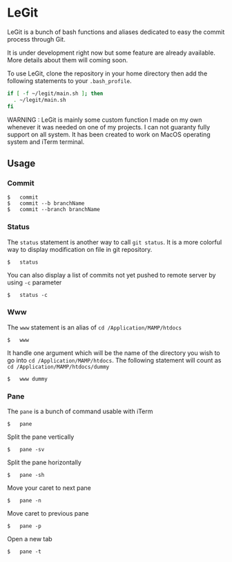 LeGit
=====


LeGit is a bunch of bash functions and aliases dedicated to easy the commit process through Git.

It is under development right now but some feature are already available.
More details about them will coming soon.

To use LeGit, clone the repository in your home directory then add the following statements to your `.bash_profile`.
``` bash
if [ -f ~/legit/main.sh ]; then
  . ~/legit/main.sh
fi
```

WARNING : LeGit is mainly some custom function I made on my own whenever it was needed on one of my projects. I can not guaranty fully support on all system. 
It has been created to work on MacOS operating system and iTerm terminal.


Usage
----

### Commit

```
$	commit
$	commit --b branchName
$	commit --branch branchName
```


### Status

The `status` statement is another way to call `git status`. It is a more colorful way to display modification on file in git repository.

```
$	status
```
You can also display a list of commits not yet pushed to remote server by using `-c` parameter
```
$	status -c
```

### Www

The `www` statement is an alias of `cd /Application/MAMP/htdocs`

```
$	www
```
It handle one argument which will be the name of the directory you wish to go into `cd /Application/MAMP/htdocs`.
The following statement will count as  `cd /Application/MAMP/htdocs/dummy`

```
$	www dummy
```

### Pane

The `pane` is a bunch of command usable with iTerm
```
$ 	pane
```

Split the pane vertically
```
$ 	pane -sv
```

Split the pane horizontally
```
$ 	pane -sh
```

Move your caret to next pane
```
$ 	pane -n
```

Move caret to previous pane
```
$ 	pane -p
```

Open a new tab
```
$ 	pane -t
```
